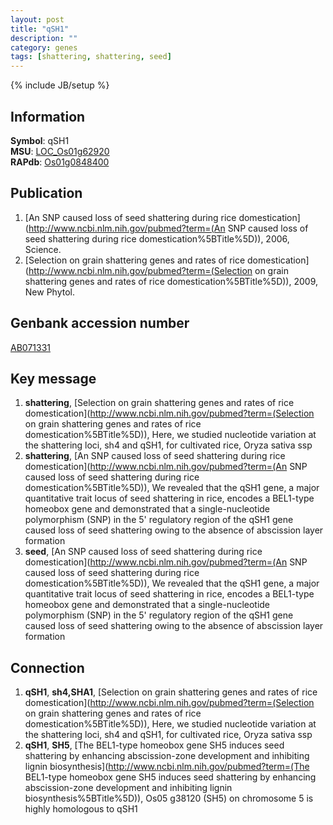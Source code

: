 ```yaml
---
layout: post
title: "qSH1"
description: ""
category: genes
tags: [shattering, shattering, seed]
---
```

{% include JB/setup %}

## Information
__Symbol__: qSH1  
__MSU__: [LOC_Os01g62920](http://rice.plantbiology.msu.edu/cgi-bin/ORF_infopage.cgi?orf=LOC_Os01g62920)  
__RAPdb__: [Os01g0848400](http://rapdb.dna.affrc.go.jp/viewer/gbrowse_details/irgsp1?name=Os01g0848400)  

## Publication
1. [An SNP caused loss of seed shattering during rice domestication](http://www.ncbi.nlm.nih.gov/pubmed?term=(An SNP caused loss of seed shattering during rice domestication%5BTitle%5D)), 2006, Science.
2. [Selection on grain shattering genes and rates of rice domestication](http://www.ncbi.nlm.nih.gov/pubmed?term=(Selection on grain shattering genes and rates of rice domestication%5BTitle%5D)), 2009, New Phytol.

## Genbank accession number
[AB071331](http://www.ncbi.nlm.nih.gov/nuccore/AB071331)

## Key message
1. __shattering__, [Selection on grain shattering genes and rates of rice domestication](http://www.ncbi.nlm.nih.gov/pubmed?term=(Selection on grain shattering genes and rates of rice domestication%5BTitle%5D)),  Here, we studied nucleotide variation at the shattering loci, sh4 and qSH1, for cultivated rice, Oryza sativa ssp
2. __shattering__, [An SNP caused loss of seed shattering during rice domestication](http://www.ncbi.nlm.nih.gov/pubmed?term=(An SNP caused loss of seed shattering during rice domestication%5BTitle%5D)),  We revealed that the qSH1 gene, a major quantitative trait locus of seed shattering in rice, encodes a BEL1-type homeobox gene and demonstrated that a single-nucleotide polymorphism (SNP) in the 5' regulatory region of the qSH1 gene caused loss of seed shattering owing to the absence of abscission layer formation
3. __seed__, [An SNP caused loss of seed shattering during rice domestication](http://www.ncbi.nlm.nih.gov/pubmed?term=(An SNP caused loss of seed shattering during rice domestication%5BTitle%5D)),  We revealed that the qSH1 gene, a major quantitative trait locus of seed shattering in rice, encodes a BEL1-type homeobox gene and demonstrated that a single-nucleotide polymorphism (SNP) in the 5' regulatory region of the qSH1 gene caused loss of seed shattering owing to the absence of abscission layer formation

## Connection
1. __qSH1__, __sh4,SHA1__, [Selection on grain shattering genes and rates of rice domestication](http://www.ncbi.nlm.nih.gov/pubmed?term=(Selection on grain shattering genes and rates of rice domestication%5BTitle%5D)),  Here, we studied nucleotide variation at the shattering loci, sh4 and qSH1, for cultivated rice, Oryza sativa ssp
2. __qSH1__, __SH5__, [The BEL1-type homeobox gene SH5 induces seed shattering by enhancing abscission-zone development and inhibiting lignin biosynthesis](http://www.ncbi.nlm.nih.gov/pubmed?term=(The BEL1-type homeobox gene SH5 induces seed shattering by enhancing abscission-zone development and inhibiting lignin biosynthesis%5BTitle%5D)), Os05 g38120 (SH5) on chromosome 5 is highly homologous to qSH1


